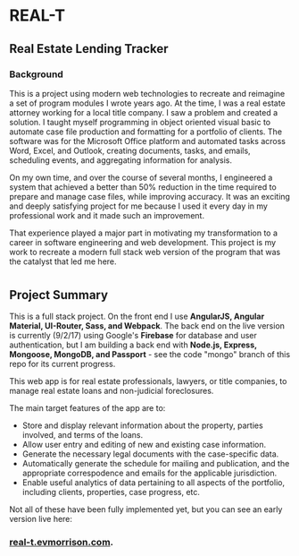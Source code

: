# REAL-T 
## Real Estate Lending Tracker


### Background

This is a project using modern web technologies to recreate and reimagine a set of program modules I wrote years ago. At the time, I was a real estate attorney working for a local title company. I saw a problem and created a solution. I taught myself programming in object oriented visual basic to automate case file production and formatting for a portfolio of clients. The software was for the Microsoft Office platform and automated tasks across Word, Excel, and Outlook, creating documents, tasks, and emails, scheduling events, and aggregating information for analysis.

On my own time, and over the course of several months, I engineered a system that achieved a better than 50% reduction in the time required to prepare and manage case files, while improving accuracy. It was an exciting and deeply satisfying project for me because I used it every day in my professional work and it made such an improvement.

That experience played a major part in motivating my transformation to a career in software engineering and web development. This project is my work to recreate a modern full stack web version of the program that was the catalyst that led me here.

#
## Project Summary

This is a full stack project. On the front end I use **AngularJS, Angular Material, UI-Router, Sass, and Webpack**. The back end on the live version is currently (9/2/17) using Google's **Firebase** for database and user authentication, but I am building a back end with **Node.js, Express, Mongoose, MongoDB, and Passport** - see the code "mongo" branch of this repo for its current progress.

This web app is for real estate professionals, lawyers, or title companies, to manage real estate loans and non-judicial foreclosures. 

The main target features of the app are to:
* Store and display relevant information about the property, parties involved, and terms of the loans.
* Allow user entry and editing of new and existing case information.
* Generate the necessary legal documents with the case-specific data.  
* Automatically generate the schedule for mailing and publication, and the appropriate correspodence and emails for the applicable jurisdiction.
* Enable useful analytics of data pertaining to all aspects of the portfolio, including clients, properties, case progress, etc.

Not all of these have been fully implemented yet, but you can see an early version live here: 
### [real-t.evmorrison.com](https://real-t.evmorrison.com). 

 
